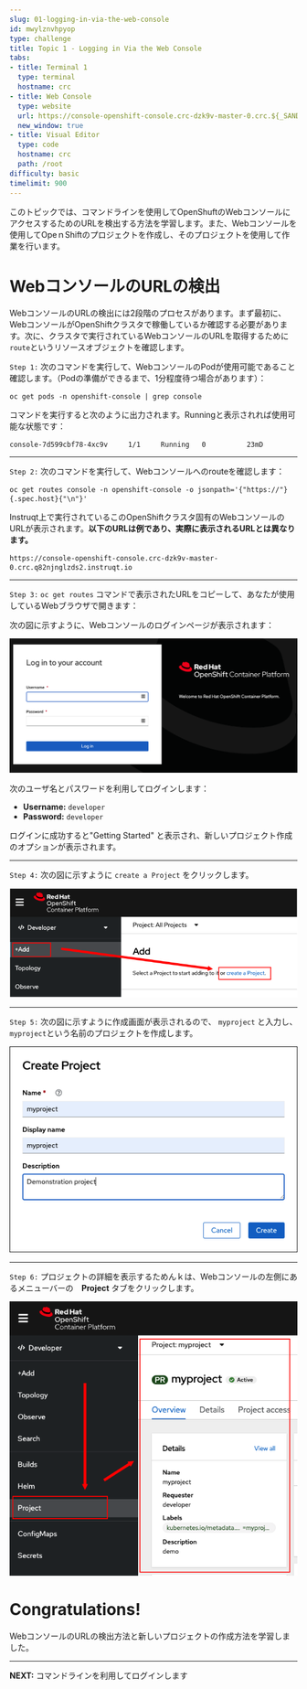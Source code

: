 ```yaml
---
slug: 01-logging-in-via-the-web-console
id: mwylznvhpyop
type: challenge
title: Topic 1 - Logging in Via the Web Console
tabs:
- title: Terminal 1
  type: terminal
  hostname: crc
- title: Web Console
  type: website
  url: https://console-openshift-console.crc-dzk9v-master-0.crc.${_SANDBOX_ID}.instruqt.io
  new_window: true
- title: Visual Editor
  type: code
  hostname: crc
  path: /root
difficulty: basic
timelimit: 900
---
```

このトピックでは、コマンドラインを使用してOpenShuftのWebコンソールにアクセスするためのURLを検出する方法を学習します。また、Webコンソールを使用してOpeｎShiftのプロジェクトを作成し、そのプロジェクトを使用して作業を行います。

# WebコンソールのURLの検出

WebコンソールのURLの検出には2段階のプロセスがあります。まず最初に、WebコンソールがOpenShiftクラスタで稼働しているか確認する必要があります。次に、クラスタで実行されているWebコンソールのURLを取得するために`route`というリソースオブジェクトを確認します。

`Step 1:` 次のコマンドを実行して、WebコンソールのPodが使用可能であること確認します。（Podの準備ができるまで、1分程度待つ場合があります）：

```
oc get pods -n openshift-console | grep console
```

コマンドを実行すると次のように出力されます。Runningと表示されれば使用可能な状態です：

```
console-7d599cbf78-4xc9v     1/1     Running   0          23mD
```

----

`Step 2:` 次のコマンドを実行して、Webコンソールへのrouteを確認します：

```
oc get routes console -n openshift-console -o jsonpath='{"https://"}{.spec.host}{"\n"}'
```

Instruqt上で実行されているこのOpenShiftクラスタ固有のWebコンソールのURLが表示されます。**以下のURLは例であり、実際に表示されるURLとは異なります。**

```
https://console-openshift-console.crc-dzk9v-master-0.crc.q82njnglzds2.instruqt.io
```

----

`Step 3:` `oc get routes` コマンドで表示されたURLをコピーして、あなたが使用しているWebブラウザで開きます：

次の図に示すように、Webコンソールのログインページが表示されます：

![Login](../assets/web-console-login.png)

次のユーザ名とパスワードを利用してログインします：

* **Username:** `developer`
* **Password:** `developer`

ログインに成功すると"Getting Started" と表示され、新しいプロジェクト作成のオプションが表示されます。

----

`Step 4:` 次の図に示すように `create a Project` をクリックします。

![Create Project](../assets/add_project.png)

----

`Step 5:` 次の図に示すように作成画面が表示されるので、 `myproject` と入力し、`myproject`という名前のプロジェクトを作成します。

![Name project](../assets/create-project-dialog.png)

----

`Step 6:` プロジェクトの詳細を表示するためんｋは、Webコンソールの左側にあるメニューバーの　**Project** タブをクリックします。

![Select Project](../assets/select-project.png)

# Congratulations!

 WebコンソールのURLの検出方法と新しいプロジェクトの作成方法を学習しました。

----

**NEXT:** コマンドラインを利用してログインします
